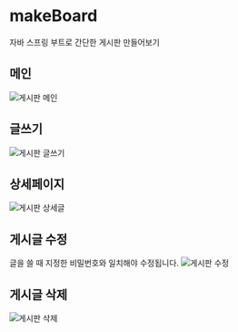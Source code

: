 # makeBoard
자바 스프링 부트로 간단한 게시판 만들어보기
## 메인
![게시판 메인](https://user-images.githubusercontent.com/71997987/112932288-9cdfe300-9158-11eb-9d98-6950dd594d50.PNG)
## 글쓰기
![게시판 글쓰기](https://user-images.githubusercontent.com/71997987/112932281-98b3c580-9158-11eb-88c0-28adb0297861.PNG)
## 상세페이지
![게시판 상세글](https://user-images.githubusercontent.com/71997987/112932320-a8330e80-9158-11eb-9548-565ba77cf651.PNG)
## 게시글 수정
글을 쓸 때 지정한 비밀번호와 일치해야 수정됩니다.
![게시판 수정](https://user-images.githubusercontent.com/71997987/112932326-aa956880-9158-11eb-9333-1945ed5f4bcd.PNG)
## 게시글 삭제
![게시판 삭제](https://user-images.githubusercontent.com/71997987/112932328-ab2dff00-9158-11eb-899f-00a813e7d7a5.PNG)
